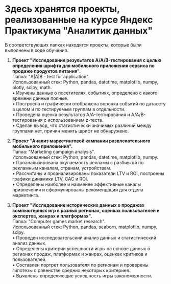 # Здесь хранятся проекты, реализованные на курсе Яндекс Практикума "Аналитик данных"
В соответствующих папках находятся проекты, которые были выполнены в ходе обучения.

1) **Проект "Исследование результатов A/A/B-тестирования с целью определения шрифта для мобильного приложения сервиса по продаже продуктов питания".**\
  Папка: "A|A|B - test for application".\
  Использованный стек: Python, pandas, datetime, matplotlib, numpy, plotly, scipy, math.\
• Изучены данные о посетителях, событиях, определено с какого времени данные полные.\
• Построена и графически отображена воронка событий по датасету в целом и по тестируемым группам в отдельности.\
• Проведена оценка результатов A/A-тестирования и A/A/B-тестирования с использованием z-теста.\
• Сделан вывод, что статистически значимых различий между группами нет, причин менять шрифт не обнаружено.

2) **Проект "Анализ маркетинговой кампании развлекательного мобильного приложения".**\
  Папка: "Marketing campaign analysis".\
  Использованный стек: Python, pandas, datetime, matplotlib, numpy.\
• Проанализирована окупаемость рекламы с разбивкой по рекламным каналам, странам, устройствам.\
• Рассчитаны и проанализированы показатели LTV и ROI, построены графики динамики LTV, CAC и ROI.\
• Определены наиболее и наименее эффективные каналы привлечения и сформулированы рекомендации для отдела маркетинга.

3) **Проект "Исследование исторических данных о продажах компьютерных игр в разных регионах, оценках пользователей и экспертов, жанрах и платформах".**\
  Папка: "Computer games market research".\
  Использованный стек: Python, pandas, seaborn, matplotlib, numpy, scipy.\
• Проведен исследовательский анализ данных и статистический анализ данных.\
• Определены критерии успешности игры на основе данных о регионах продаж, платформах и жанрах, оценках критиков и пользователей.\
• Составлен портрет пользователя по регионам и проверены гипотезы о равенстве средних некоторых критериев.\
• Выявлены определяющие успешность игры закономерности.                                                                                 
   
